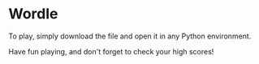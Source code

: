 # Wordle

To play, simply download the file and open it in any Python environment.

Have fun playing, and don't forget to check your high scores!
